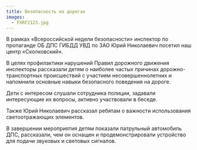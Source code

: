 ```yaml
---
title: Безопасность на дорогах
images:
  - FXRF2123.jpg
---
```


В рамках «Всероссийской недели безопасности» инспектор по пропаганде ОБ ДПС ГИБДД УВД по ЗАО Юрий Николаевич посетил наш центр «Сколковский».

<!--more-->
В целях профилактики нарушений Правил дорожного движения инспекторы рассказали детям о наиболее частых причинах дорожно-транспортных происшествий с участием несовершеннолетних и напомнили основные навыки безопасного поведения на дороге.

Дети с интересом слушали сотрудника  полиции, задавали интересующие их вопросы, активно участвовали в беседе.

Также Юрий Николаевич рассказал ребятам о важности использования светоотражающих элементов.

В завершении мероприятия детям показали патрульный автомобиль ДПС, рассказали, чем он оснащен и продемонстрировали устройство для подачи звуковых и световых сигналов.
